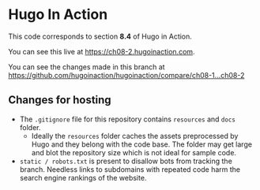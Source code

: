 Hugo In Action
===============

This code corresponds to section **8.4** of Hugo in Action.

You can see this live at https://ch08-2.hugoinaction.com.

You can see the changes made in this branch at https://github.com/hugoinaction/hugoinaction/compare/ch08-1...ch08-2

Changes for hosting
--------------------

* The `.gitignore` file for this repository contains `resources` and `docs` folder.
  * Ideally the `resources` folder caches the assets preprocessed by Hugo and they belong with the code base. The folder may get large and blot the repository size which is not ideal for sample code.
* `static / robots.txt` is present to disallow bots from tracking the branch. Needless links to subdomains with repeated code harm the search engine rankings of the website.

